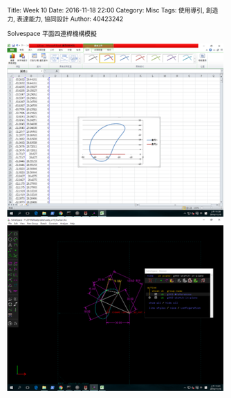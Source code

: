 Title: Week 10
Date: 2016-11-18 22:00
Category: Misc
Tags: 使用導引, 創造力, 表達能力, 協同設計
Author: 40423242

<p>Solvespace 平面四連桿機構模擬<p>



<img src="./../data/hw1.png" width="500" />


<img src="./../data/hw2.png" width="500" />


